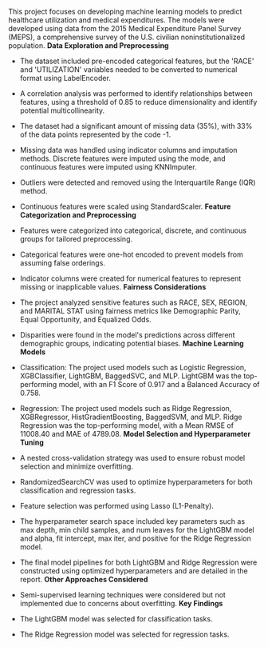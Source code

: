 This project focuses on developing machine learning models to predict healthcare utilization and medical expenditures. The models were developed using data from the 2015 Medical Expenditure Panel Survey (MEPS), a comprehensive survey of the U.S. civilian noninstitutionalized population.
**Data Exploration and Preprocessing**
* The dataset included pre-encoded categorical features, but the 'RACE' and 'UTILIZATION' variables needed to be converted to numerical format using LabelEncoder.

* A correlation analysis was performed to identify relationships between features, using a threshold of 0.85 to reduce dimensionality and identify potential multicollinearity.

* The dataset had a significant amount of missing data (35%), with 33% of the data points represented by the code -1.

* Missing data was handled using indicator columns and imputation methods. Discrete features were imputed using the mode, and continuous features were imputed using KNNImputer.

* Outliers were detected and removed using the Interquartile Range (IQR) method.

* Continuous features were scaled using StandardScaler.
**Feature Categorization and Preprocessing**

* Features were categorized into categorical, discrete, and continuous groups for tailored preprocessing.

* Categorical features were one-hot encoded to prevent models from assuming false orderings.

* Indicator columns were created for numerical features to represent missing or inapplicable values.
**Fairness Considerations**

* The project analyzed sensitive features such as RACE, SEX, REGION, and MARITAL STAT using fairness metrics like Demographic Parity, Equal Opportunity, and Equalized Odds.

* Disparities were found in the model's predictions across different demographic groups, indicating potential biases.
**Machine Learning Models**

* Classification: The project used models such as Logistic Regression, XGBClassifier, LightGBM, BaggedSVC, and MLP. LightGBM was the top-performing model, with an F1 Score of 0.917 and a Balanced Accuracy of 0.758.

* Regression: The project used models such as Ridge Regression, XGBRegressor, HistGradientBoosting, BaggedSVM, and MLP. Ridge Regression was the top-performing model, with a Mean RMSE of 11008.40 and MAE of 4789.08.
**Model Selection and Hyperparameter Tuning**

* A nested cross-validation strategy was used to ensure robust model selection and minimize overfitting.

* RandomizedSearchCV was used to optimize hyperparameters for both classification and regression tasks.

* Feature selection was performed using Lasso (L1-Penalty).

* The hyperparameter search space included key parameters such as max depth, min child samples, and num leaves for the LightGBM model and alpha, fit intercept, max iter, and positive for the Ridge Regression model.

* The final model pipelines for both LightGBM and Ridge Regression were constructed using optimized hyperparameters and are detailed in the report.
**Other Approaches Considered**

* Semi-supervised learning techniques were considered but not implemented due to concerns about overfitting.
**Key Findings**

* The LightGBM model was selected for classification tasks.

* The Ridge Regression model was selected for regression tasks.
